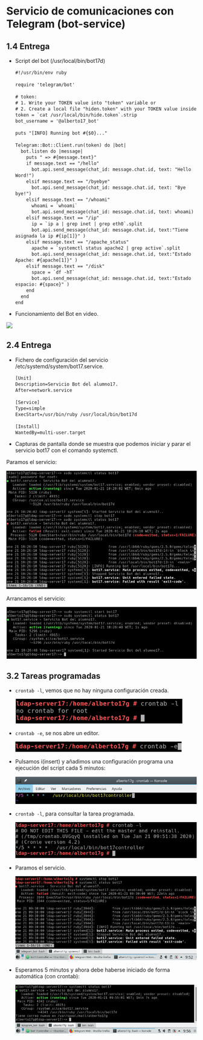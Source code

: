 # Servicio de comunicaciones con Telegram (bot-service)

## 1.4 Entrega

 - Script del bot (/usr/local/bin/bot17d)

    ```
    #!/usr/bin/env ruby

    require 'telegram/bot'

    # token:
    # 1. Write your TOKEN value into "token" variable or
    # 2. Create a local file "hiden.token" with your TOKEN value inside
    token = `cat /usr/local/bin/hide.token`.strip
    bot_username = '@alberto17_bot'

    puts "[INFO] Running bot #{$0}..."

    Telegram::Bot::Client.run(token) do |bot|
      bot.listen do |message|
        puts " => #{message.text}"
        if message.text == "/hello"
          bot.api.send_message(chat_id: message.chat.id, text: "Hello Word!")
        elsif message.text == "/byebye"
          bot.api.send_message(chat_id: message.chat.id, text: "Bye bye!")
        elsif message.text == "/whoami"
          whoami = `whoami`
          bot.api.send_message(chat_id: message.chat.id, text: whoami)
        elsif message.text == "/ip"
          ip = `ip a | grep inet | grep eth0`.split
          bot.api.send_message(chat_id: message.chat.id, text:"Tiene asignada la ip #{ip[1]}" )
        elsif message.text == "/apache_status"
          apache = `systemctl status apache2 | grep active`.split
          bot.api.send_message(chat_id: message.chat.id, text:"Estado Apache: #{apache[1]}" )
        elsif message.text == "/disk"
          space = `df -hT`
          bot.api.send_message(chat_id: message.chat.id, text:"Estado espacio: #{space}" )
        end
      end
    end

    ```

 - Funcionamiento del Bot en video.

 [![](http://img.youtube.com/vi/nWos_zmSHvc/0.jpg)](http://www.youtube.com/watch?v=nWos_zmSHvc "Bot_Telegram")

## 2.4 Entrega

  - Fichero de configuración del servicio /etc/systemd/system/bot17.service.

      ```
      [Unit]
      Description=Servicio Bot del alumno17.
      After=network.service

      [Service]
      Type=simple
      ExecStart=/usr/bin/ruby /usr/local/bin/bot17d

      [Install]
      WantedBy=multi-user.target

      ```

  - Capturas de pantalla donde se muestra que podemos iniciar y parar el servicio bot17 con el comando systemctl.

  Paramos el servicio:

  ![](img/5.png)

  Arrancamos el servicio:

  ![](img/6.png)

## 3.2 Tareas programadas

  - ```crontab -l```, vemos que no hay ninguna configuración creada.

    ![](img/1.png)


  - ```crontab -e```, se nos abre un editor.

    ![](img/7.png)

  - Pulsamos i(insert) y añadimos una configuración programa una ejecución del script cada 5 minutos:

    ![](img/2.png)  

  - ```crontab -l```, para consultar la tarea programada.

      ![](img/8.png)

  - Paramos el servicio.

      ![](img/3.png)

  - Esperamos 5 minutos y ahora debe haberse iniciado de forma automática (con crontab):

      ![](img/4.png)
